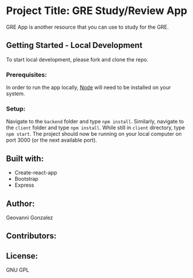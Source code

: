 # Project Title: GRE Study/Review App
GRE App is another resource that you can use to study for the GRE.

## Getting Started - Local Development
To start local development, please fork and clone the repo.

### Prerequisites:
In order to run the app locally, [Node](https://nodejs.org/en/download/) will need to be installed on your system.

### Setup:
Navigate to the `backend` folder and type `npm install`. Similarly, navigate to the `client` folder and type `npm install`. While still in `client` directory, type `npm start`. The project should now be running on your local computer on port 3000 (or the next available port).

## Built with:
- Create-react-app
- Bootstrap
- Express

## Author:
Geovanni Gonzalez

## Contributors:

## License:
GNU GPL
